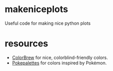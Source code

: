 # makeniceplots
Useful code for making nice python plots

# resources

- [ColorBrew](https://colorbrewer2.org) for nice, colorblind-friendly colors.
- [Pokepalettes](https://pokepalettes.com/) for colors inspired by Pokémon.
